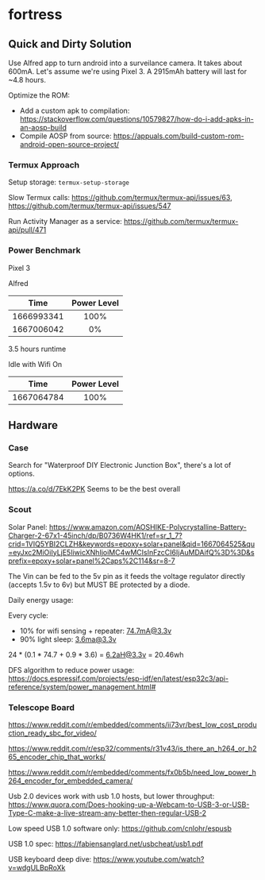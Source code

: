 # fortress

## Quick and Dirty Solution

Use Alfred app to turn android into a surveilance camera. It takes about 600mA. Let's assume we're using Pixel 3. A 2915mAh battery will last for ~4.8 hours.

Optimize the ROM:
* Add a custom apk to compilation: https://stackoverflow.com/questions/10579827/how-do-i-add-apks-in-an-aosp-build
* Compile AOSP from source: https://appuals.com/build-custom-rom-android-open-source-project/


### Termux Approach

Setup storage: `termux-setup-storage`

Slow Termux calls: https://github.com/termux/termux-api/issues/63, https://github.com/termux/termux-api/issues/547

Run Activity Manager as a service: https://github.com/termux/termux-api/pull/471


### Power Benchmark

Pixel 3

Alfred

|Time|Power Level|
|:--:|:--:|
|1666993341|100%|
|1667006042|0%|

3.5 hours runtime

Idle with Wifi On

|Time|Power Level|
|:--:|:--:|
|1667064784|100%|


## Hardware

### Case

Search for "Waterproof DIY Electronic Junction Box", there's a lot of options.

https://a.co/d/7EkK2PK Seems to be the best overall

### Scout

Solar Panel: https://www.amazon.com/AOSHIKE-Polycrystalline-Battery-Charger-2-67x1-45inch/dp/B0736W4HK1/ref=sr_1_7?crid=1VIQ5YBI2CLZH&keywords=epoxy+solar+panel&qid=1667064525&qu=eyJxc2MiOiIyLjE5IiwicXNhIjoiMC4wMCIsInFzcCI6IjAuMDAifQ%3D%3D&sprefix=epoxy+solar+panel%2Caps%2C114&sr=8-7

The Vin can be fed to the 5v pin as it feeds the voltage regulator directly (accepts 1.5v to 6v) but MUST BE protected by a diode.

Daily energy usage:

Every cycle:
  * 10% for wifi sensing + repeater: 74.7mA@3.3v
  * 90% light sleep: 3.6ma@3.3v

24 * (0.1 * 74.7 + 0.9 * 3.6) =  6.2aH@3.3v = 20.46wh

DFS algorithm to reduce power usage: https://docs.espressif.com/projects/esp-idf/en/latest/esp32c3/api-reference/system/power_management.html#

### Telescope Board

https://www.reddit.com/r/embedded/comments/ii73vr/best_low_cost_production_ready_sbc_for_video/

https://www.reddit.com/r/esp32/comments/r31v43/is_there_an_h264_or_h265_encoder_chip_that_works/

https://www.reddit.com/r/embedded/comments/fx0b5b/need_low_power_h264_encoder_for_embedded_camera/


Usb 2.0 devices work with usb 1.0 hosts, but lower throughput: https://www.quora.com/Does-hooking-up-a-Webcam-to-USB-3-or-USB-Type-C-make-a-live-stream-any-better-then-regular-USB-2

Low speed USB 1.0 software only: https://github.com/cnlohr/espusb

USB 1.0 spec: https://fabiensanglard.net/usbcheat/usb1.pdf

USB keyboard deep dive: https://www.youtube.com/watch?v=wdgULBpRoXk
